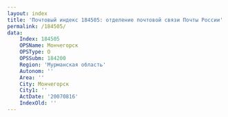 ```yaml
---
layout: index
title: 'Почтовый индекс 184505: отделение почтовой связи Почты России'
permalink: /184505/
data:
    Index: 184505
    OPSName: Мончегорск
    OPSType: О
    OPSSubm: 184200
    Region: 'Мурманская область'
    Autonom: ''
    Area: ''
    City: Мончегорск
    City1: ''
    ActDate: '20070816'
    IndexOld: ''
---
```

